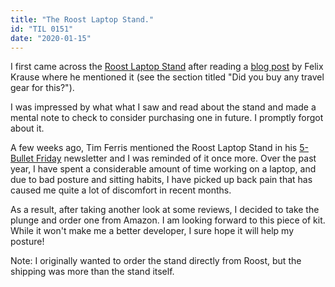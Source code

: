 ```yaml
---
title: "The Roost Laptop Stand."
id: "TIL 0151"
date: "2020-01-15"
---
```


I first came across the [Roost Laptop Stand](https://www.therooststand.com/) after reading a [blog post](https://krausefx.com/blog/going-nomad) by Felix Krause where he mentioned it (see the section titled "Did you buy any travel gear for this?"). 

I was impressed by what what I saw and read about the stand and made a mental note to check to consider purchasing one in future. I promptly forgot about it. 

A few weeks ago, Tim Ferris mentioned the Roost Laptop Stand in his [5-Bullet Friday](https://go.tim.blog/5-bullet-friday-1/) newsletter and I was reminded of it once more. Over the past year, I have spent a considerable amount of time working on a laptop, and due to bad posture and sitting habits, I have picked up back pain that has caused me quite a lot of discomfort in recent months. 

As a result, after taking another look at some reviews, I decided to take the plunge and order one from Amazon. I am looking forward to this piece of kit. While it won't make me a better developer, I sure hope it will help my posture!

Note: I originally wanted to order the stand directly from Roost, but the shipping was more than the stand itself.